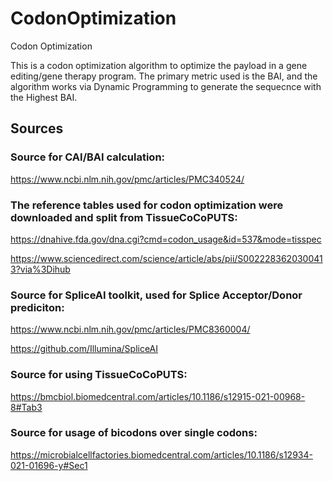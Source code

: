 # CodonOptimization
Codon Optimization

This is a codon optimization algorithm to optimize the payload in a gene editing/gene therapy program. The primary metric used is the BAI, and the algorithm works via Dynamic Programming to generate the sequecnce with the Highest BAI. 

## Sources
### Source for CAI/BAI calculation:
https://www.ncbi.nlm.nih.gov/pmc/articles/PMC340524/

### The reference tables used for codon optimization were downloaded and split from TissueCoCoPUTS:
https://dnahive.fda.gov/dna.cgi?cmd=codon_usage&id=537&mode=tisspec

https://www.sciencedirect.com/science/article/abs/pii/S0022283620300413?via%3Dihub

### Source for SpliceAI toolkit, used for Splice Acceptor/Donor prediciton:
https://www.ncbi.nlm.nih.gov/pmc/articles/PMC8360004/

https://github.com/Illumina/SpliceAI

### Source for using TissueCoCoPUTS:
https://bmcbiol.biomedcentral.com/articles/10.1186/s12915-021-00968-8#Tab3

### Source for usage of bicodons over single codons: 
https://microbialcellfactories.biomedcentral.com/articles/10.1186/s12934-021-01696-y#Sec1
